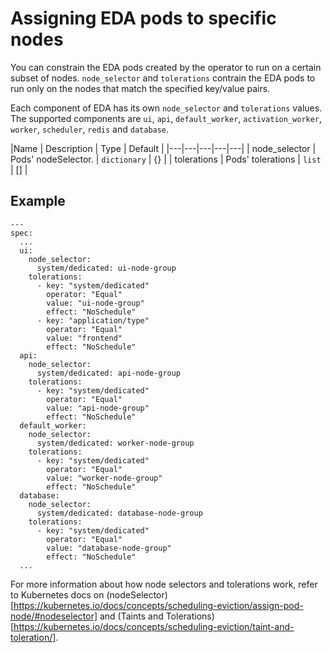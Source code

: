 # Assigning EDA pods to specific nodes

You can constrain the EDA pods created by the operator to run on a certain subset of nodes. `node_selector` and `tolerations` contrain the EDA pods to run only on the nodes that match the specified key/value pairs. 

Each component of EDA has its own `node_selector` and `tolerations` values. The supported components are `ui`, `api`, `default_worker`, `activation_worker`, `worker`, `scheduler`, `redis` and `database`.

|Name   | Description | Type | Default |
|---|---|---|---|---|
| node_selector  | Pods' nodeSelector.  | `dictionary`  | {}  |
| tolerations  | Pods' tolerations  | `list`  | []  |

## Example

```
---
spec:
  ...
  ui:
    node_selector:
      system/dedicated: ui-node-group
    tolerations:
      - key: "system/dedicated"
        operator: "Equal"
        value: "ui-node-group"
        effect: "NoSchedule"
      - key: "application/type"
        operator: "Equal"
        value: "frontend"
        effect: "NoSchedule"
  api:
    node_selector:
      system/dedicated: api-node-group
    tolerations:
      - key: "system/dedicated"
        operator: "Equal"
        value: "api-node-group"
        effect: "NoSchedule"
  default_worker:
    node_selector:
      system/dedicated: worker-node-group
    tolerations:
      - key: "system/dedicated"
        operator: "Equal"
        value: "worker-node-group"
        effect: "NoSchedule"
  database:
    node_selector:
      system/dedicated: database-node-group
    tolerations:
      - key: "system/dedicated"
        operator: "Equal"
        value: "database-node-group"
        effect: "NoSchedule"
  ...
  ```

  For more information about how node selectors and tolerations work, refer to Kubernetes docs on (nodeSelector)[https://kubernetes.io/docs/concepts/scheduling-eviction/assign-pod-node/#nodeselector] and (Taints and Tolerations)[https://kubernetes.io/docs/concepts/scheduling-eviction/taint-and-toleration/].